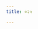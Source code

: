 ```yaml
---
title: ०२५

---
```

<div class="js_include" url="../vetAla-panchavimshatikA/018/"  newLevelForH1="2" includeTitle="false"> </div>